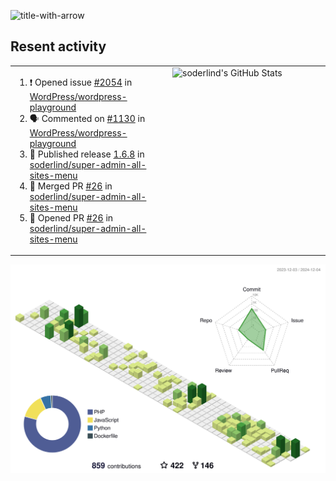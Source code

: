 
![title-with-arrow](https://github.com/soderlind/soderlind/assets/1649452/0f685042-97c3-46ba-b290-804d07f05370)



## Resent activity

<table width="100%" border="0"><tr><td width="49%">

<!--START_SECTION:activity-->
1. ❗ Opened issue [#2054](https://github.com/WordPress/wordpress-playground/issues/2054) in [WordPress/wordpress-playground](https://github.com/WordPress/wordpress-playground)
2. 🗣 Commented on [#1130](https://github.com/WordPress/wordpress-playground/issues/1130#issuecomment-2517478529) in [WordPress/wordpress-playground](https://github.com/WordPress/wordpress-playground)
3. 🚀 Published release [1.6.8](https://github.com/soderlind/super-admin-all-sites-menu/releases/tag/1.6.8) in [soderlind/super-admin-all-sites-menu](https://github.com/soderlind/super-admin-all-sites-menu)
4. 🎉 Merged PR [#26](https://github.com/soderlind/super-admin-all-sites-menu/pull/26) in [soderlind/super-admin-all-sites-menu](https://github.com/soderlind/super-admin-all-sites-menu)
5. 💪 Opened PR [#26](https://github.com/soderlind/super-admin-all-sites-menu/pull/26) in [soderlind/super-admin-all-sites-menu](https://github.com/soderlind/super-admin-all-sites-menu)
<!--END_SECTION:activity-->
  </td>
<td width="49%" valign="top">
     <img  alt="soderlind's GitHub Stats" src="https://awesome-github-stats.azurewebsites.net/user-stats/soderlind?cardType=octocat&theme=github&preferLogin=false&Title=FFFFFF&Border=FFFFFF" />
</td></tr></table>


![](./profile-3d-contrib/profile-green-animate.svg)


